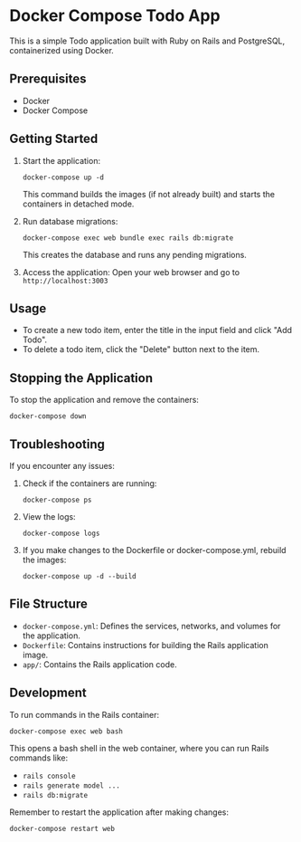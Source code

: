 # Docker Compose Todo App

This is a simple Todo application built with Ruby on Rails and PostgreSQL, containerized using Docker.

## Prerequisites

- Docker
- Docker Compose

## Getting Started


1. Start the application:
   ```
   docker-compose up -d
   ```
   This command builds the images (if not already built) and starts the containers in detached mode.

1. Run database migrations:
   ```
   docker-compose exec web bundle exec rails db:migrate
   ```
   This creates the database and runs any pending migrations.

1. Access the application:
   Open your web browser and go to `http://localhost:3003`

## Usage

- To create a new todo item, enter the title in the input field and click "Add Todo".
- To delete a todo item, click the "Delete" button next to the item.

## Stopping the Application

To stop the application and remove the containers:
```
docker-compose down
```

## Troubleshooting

If you encounter any issues:

1. Check if the containers are running:
   ```
   docker-compose ps
   ```

2. View the logs:
   ```
   docker-compose logs
   ```

3. If you make changes to the Dockerfile or docker-compose.yml, rebuild the images:
   ```
   docker-compose up -d --build
   ```

## File Structure

- `docker-compose.yml`: Defines the services, networks, and volumes for the application.
- `Dockerfile`: Contains instructions for building the Rails application image.
- `app/`: Contains the Rails application code.

## Development

To run commands in the Rails container:
```
docker-compose exec web bash
```

This opens a bash shell in the web container, where you can run Rails commands like:
- `rails console`
- `rails generate model ...`
- `rails db:migrate`

Remember to restart the application after making changes:
```
docker-compose restart web
```
